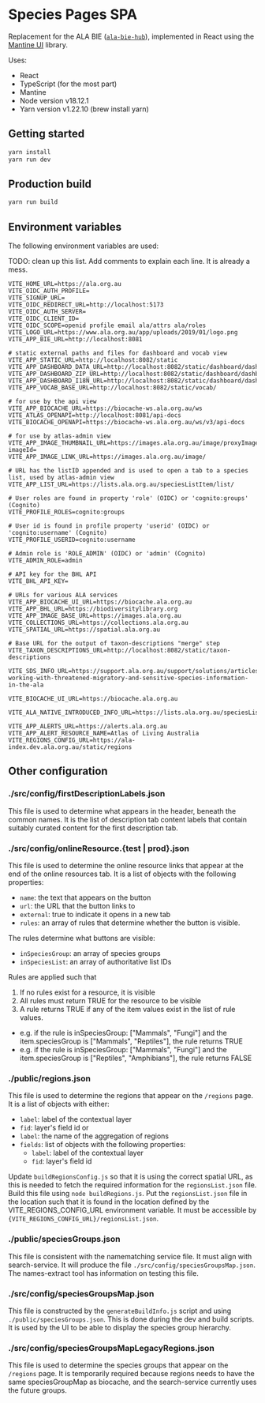 # Species Pages SPA

Replacement for the ALA BIE ([`ala-bie-hub`](https://github.com/AtlasOfLivingAustralia/ala-bie-hub)), implemented in React using the [Mantine UI](https://mantine.dev/) library.

Uses:
- React
- TypeScript (for the most part)
- Mantine
- Node version v18.12.1 
- Yarn version v1.22.10 (brew install yarn)

## Getting started

```bash
yarn install
yarn run dev
```

## Production build

```bash
yarn run build
```

## Environment variables

The following environment variables are used:

TODO: clean up this list. Add comments to explain each line. It is already a mess.
```properties
VITE_HOME_URL=https://ala.org.au
VITE_OIDC_AUTH_PROFILE=
VITE_SIGNUP_URL=
VITE_OIDC_REDIRECT_URL=http://localhost:5173
VITE_OIDC_AUTH_SERVER=
VITE_OIDC_CLIENT_ID=
VITE_OIDC_SCOPE=openid profile email ala/attrs ala/roles
VITE_LOGO_URL=https://www.ala.org.au/app/uploads/2019/01/logo.png
VITE_APP_BIE_URL=http://localhost:8081

# static external paths and files for dashboard and vocab view
VITE_APP_STATIC_URL=http://localhost:8082/static
VITE_APP_DASHBOARD_DATA_URL=http://localhost:8082/static/dashboard/dashboard.json
VITE_APP_DASHBOARD_ZIP_URL=http://localhost:8082/static/dashboard/dashboard.zip
VITE_APP_DASHBOARD_I18N_URL=http://localhost:8082/static/dashboard/dashboardI18n.json
VITE_APP_VOCAB_BASE_URL=http://localhost:8082/static/vocab/

# for use by the api view
VITE_APP_BIOCACHE_URL=https://biocache-ws.ala.org.au/ws
VITE_ATLAS_OPENAPI=http://localhost:8081/api-docs
VITE_BIOCACHE_OPENAPI=https://biocache-ws.ala.org.au/ws/v3/api-docs

# for use by atlas-admin view
VITE_APP_IMAGE_THUMBNAIL_URL=https://images.ala.org.au/image/proxyImageThumbnail?imageId=
VITE_APP_IMAGE_LINK_URL=https://images.ala.org.au/image/

# URL has the listID appended and is used to open a tab to a species list, used by atlas-admin view
VITE_APP_LIST_URL=https://lists.ala.org.au/speciesListItem/list/

# User roles are found in property 'role' (OIDC) or 'cognito:groups' (Cognito)
VITE_PROFILE_ROLES=cognito:groups

# User id is found in profile property 'userid' (OIDC) or 'cognito:username' (Cognito)
VITE_PROFILE_USERID=cognito:username

# Admin role is 'ROLE_ADMIN' (OIDC) or 'admin' (Cognito)
VITE_ADMIN_ROLE=admin

# API key for the BHL API
VITE_BHL_API_KEY=

# URLs for various ALA services
VITE_APP_BIOCACHE_UI_URL=https://biocache.ala.org.au
VITE_APP_BHL_URL=https://biodiversitylibrary.org
VITE_APP_IMAGE_BASE_URL=https://images.ala.org.au
VITE_COLLECTIONS_URL=https://collections.ala.org.au
VITE_SPATIAL_URL=https://spatial.ala.org.au

# Base URL for the output of taxon-descriptions "merge" step
VITE_TAXON_DESCRIPTIONS_URL=http://localhost:8082/static/taxon-descriptions

VITE_SDS_INFO_URL=https://support.ala.org.au/support/solutions/articles/6000261705-working-with-threatened-migratory-and-sensitive-species-information-in-the-ala

VITE_BIOCACHE_UI_URL=https://biocache.ala.org.au

VITE_ALA_NATIVE_INTRODUCED_INFO_URL=https://lists.ala.org.au/speciesListItem/list/dr26948

VITE_APP_ALERTS_URL=https://alerts.ala.org.au
VITE_APP_ALERT_RESOURCE_NAME=Atlas of Living Australia
VITE_REGIONS_CONFIG_URL=https://ala-index.dev.ala.org.au/static/regions
```

## Other configuration

### ./src/config/firstDescriptionLabels.json
This file is used to determine what appears in the header, beneath the common names. It is the list of description tab 
content labels that contain suitably curated content for the first description tab. 

### ./src/config/onlineResource.{test | prod}.json
This file is used to determine the online resource links that appear at the end of the online resources tab. It is a 
list of objects with the following properties:
- `name`: the text that appears on the button
- `url`: the URL that the button links to
- `external`: true to indicate it opens in a new tab
- `rules`: an array of rules that determine whether the button is visible.

The rules determine what buttons are visible: 
- `inSpeciesGroup`: an array of species groups
- `inSpeciesList`: an array of authoritative list IDs

Rules are applied such that
1. If no rules exist for a resource, it is visible
2. All rules must return TRUE for the resource to be visible
3. A rule returns TRUE if any of the item values exist in the list of rule values.
- e.g. if the rule is inSpeciesGroup: ["Mammals", "Fungi"] and the item.speciesGroup is ["Mammals", "Reptiles"], the rule returns TRUE
- e.g. if the rule is inSpeciesGroup: ["Mammals", "Fungi"] and the item.speciesGroup is ["Reptiles", "Amphibians"], the rule returns FALSE

### ./public/regions.json
This file is used to determine the regions that appear on the `/regions` page. It is a list of objects with either:
- `label`: label of the contextual layer
- `fid`: layer's field id
or
- `label`: the name of the aggregation of regions
- `fields`: list of objects with the following properties:
  - `label`: label of the contextual layer
  - `fid`: layer's field id
  
Update `buildRegionsConfig.js` so that it is using the correct spatial URL, as this is needed to fetch the required
information for the `regionsList.json` file. Build this file using `node buildRegions.js`. Put the `regionsList.json` 
file in the location such that it is found in the location defined by the VITE_REGIONS_CONFIG_URL environment variable. 
It must be accessible by `{VITE_REGIONS_CONFIG_URL}/regionsList.json`.

### ./public/speciesGroups.json
This file is consistent with the namematching service file. It must align with search-service. It will produce the 
file `./src/config/speciesGroupsMap.json`. The names-extract tool has information on testing this file.

### ./src/config/speciesGroupsMap.json
This file is constructed by the `generateBuildInfo.js` script and using `./public/speciesGroups.json`. This is done 
during the dev and build scripts. It is used by the UI to be able to display the species group hierarchy.

### ./src/config/speciesGroupsMapLegacyRegions.json
This file is used to determine the species groups that appear on the `/regions` page. It is temporarily required
because regions needs to have the same speciesGroupMap as biocache, and the search-service currently uses the future groups.
